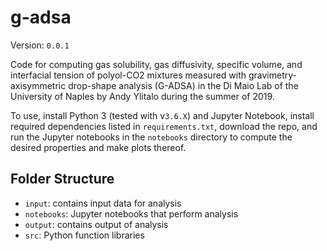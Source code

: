 # g-adsa

Version: `0.0.1`

Code for computing gas solubility, gas diffusivity, specific volume, and
interfacial tension of polyol-CO2 mixtures measured with
gravimetry-axisymmetric drop-shape analysis (G-ADSA) in the Di Maio Lab of the
University of Naples by Andy Ylitalo during the summer of 2019.

To use, install Python 3 (tested with v`3.6.X`) and Jupyter Notebook, install
required dependencies listed in `requirements.txt`, download the repo,
and run the Jupyter notebooks in the `notebooks` directory to compute the 
desired properties and make plots thereof.

## Folder Structure

- `input`: contains input data for analysis
- `notebooks`: Jupyter notebooks that perform analysis
- `output`: contains output of analysis
- `src`: Python function libraries
